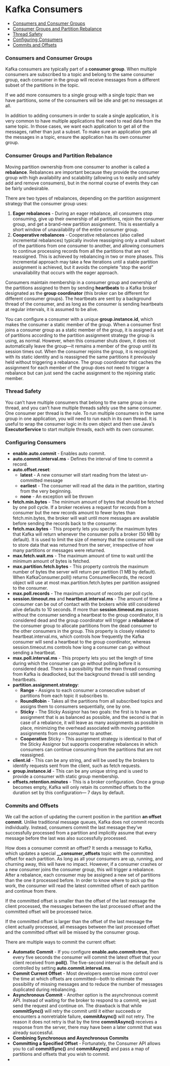 # Kafka Consumers
* [Consumers and Consumer Groups](#consumers-and-consumer-groups)
* [Consumer Groups and Partition Rebalance](#consumer-groups-and-partition-rebalance)
* [Thread Safety](#thread-safety)
* [Configuring Consumers](#configuring-consumers)
* [Commits and Offsets](#commits-and-offsets)

### Consumers and Consumer Groups
Kafka consumers are typically part of a **consumer group**. When multiple consumers are subscribed to a topic and belong to the same consumer group, each consumer in the group will receive messages from a different subset of the partitions in the topic.

If we add more consumers to a single group with a single topic than we have partitions, some of the consumers will be idle and get no messages at all.

In addition to adding consumers in order to scale a single application, it is very common to have multiple applications that need to read data from the same topic. In those cases, we want each application to get all of the messages, rather than just a subset. To make sure an application gets all the messages in a topic, ensure the application has its own consumer group.

### Consumer Groups and Partition Rebalance
Moving partition ownership from one consumer to another is called a **rebalance**. Rebalances are important because they provide the consumer group with high availability and scalability (allowing us to easily and safely add and remove consumers), but in the normal course of events they can be fairly undesirable.

There are two types of rebalances, depending on the partition assignment strategy that the consumer group uses:
1) **Eager rebalances** - During an eager rebalance, all consumers stop consuming, give up their ownership of all partitions, rejoin the consumer group, and get a brand-new partition assignment. This is essentially a short window of unavailability of the entire consumer group.
2) **Cooperative rebalances** - Cooperative rebalances (also called incremental rebalances) typically involve reassigning only a small subset of the partitions from one consumer to another, and allowing consumers to continue processing records from all the partitions that are not reassigned. This is achieved by rebalancing in two or more phases. This incremental approach may take a few iterations until a stable partition assignment is achieved, but it avoids the complete “stop the world” unavailability that occurs with the eager approach.

Consumers maintain membership in a consumer group and ownership of the partitions assigned to them by sending **heartbeats** to a Kafka broker designated as the **group coordinator** (this broker can be different for different consumer groups). The heartbeats are sent by a background thread of the consumer, and as long as the consumer is sending heartbeats at regular intervals, it is assumed to be alive.

You can configure a consumer with a unique **group.instance.id**, which makes the consumer a static member of the group. When a consumer first joins a consumer group as a static member of the group, it is assigned a set of partitions according to the partition assignment strategy the group is using, as normal. However, when this consumer shuts down, it does not automatically leave the group—it remains a member of the group until its session times out. When the consumer rejoins the group, it is recognized with its static identity and is reassigned the same partitions it previously held without triggering a rebalance. The group coordinator that caches the assignment for each member of the group does not need to trigger a rebalance but can just send the cache assignment to the rejoining static member.

### Thread Safety
You can’t have multiple consumers that belong to the same group in one thread, and you can’t have multiple threads safely use the same consumer. One consumer per thread is the rule. To run multiple consumers in the same group in one application, you will need to run each in its own thread. It is useful to wrap the consumer logic in its own object and then use Java’s **ExecutorService** to start multiple threads, each with its own consumer.

### Configuring Consumers
* **enable.auto.commit** - Enables auto commit.
* **auto.commit.interval.ms** - Defines the interval of time to commit a record.
* **auto.offset.reset**:
  - **latest** - A new consumer will start reading from the latest un-committed message
  - **earliest** - The consumer will read all the data in the partition, starting from the very beginning.
  - **none** - An exception will be thrown
* **fetch.min.bytes** - The minimum amount of bytes that should be fetched by one poll cycle. If a broker receives a request for records from a consumer but the new records amount to fewer bytes than fetch.min.bytes, the broker will wait until more messages are available before sending the records back to the consumer.
* **fetch.max.bytes** - This property lets you specify the maximum bytes that Kafka will return whenever the consumer polls a broker (50 MB by default). It is used to limit the size of memory that the consumer will use to store data that was returned from the server, irrespective of how many partitions or messages were returned.
* **max.fetch.wait.ms** - The maximum amount of time to wait until the minimum amount of bytes is fetched.
* **max.partition.fetch.bytes** - This property controls the maximum number of bytes the server will return per partition (1 MB by default). When KafkaConsumer.poll() returns ConsumerRecords, the record object will use at most max.partition.fetch.bytes per partition assigned to the consumer.
* **max.poll.records** - The maximum amount of records per poll cycle.
* **session.timeout.ms** and **heartbeat.interval.ms** - The amount of time a consumer can be out of contact with the brokers while still considered alive defaults to 10 seconds. If more than **session.timeout.ms** passes without the consumer sending a heartbeat to the group coordinator, it is considered dead and the group coordinator will trigger a **rebalance** of the consumer group to allocate partitions from the dead consumer to the other consumers in the group. This property is closely related to heartbeat.interval.ms, which controls how frequently the Kafka consumer will send a heartbeat to the group coordinator, whereas session.timeout.ms controls how long a consumer can go without sending a heartbeat.
* **max.poll.interval.ms** - This property lets you set the length of time during which the consumer can go without polling before it is considered dead. There is a possibility that the main thread consuming from Kafka is deadlocked, but the background thread is still sending heartbeats.
* **partition.assignment.strategy**:
  - **Range** - Assigns to each consumer a consecutive subset of partitions from each topic it subscribes to.
  - **RoundRobin** - Takes all the partitions from all subscribed topics and assigns them to consumers sequentially, one by one.
  - **Sticky** - The Sticky Assignor has two goals: the first is to have an assignment that is as balanced as possible, and the second is that in case of a rebalance, it will leave as many assignments as possible in place, minimizing the overhead associated with moving partition assignments from one consumer to another.
  - **Cooperative** Sticky - This assignment strategy is identical to that of the Sticky Assignor but supports cooperative rebalances in which consumers can continue consuming from the partitions that are not reassigned.
* **client.id** - This can be any string, and will be used by the brokers to identify requests sent from the client, such as fetch requests.
* **group.instance.id** - This can be any unique string and is used to provide a consumer with static group membership.
* **offsets.retention.minutes** - This is a broker configuration. Once a group becomes empty, Kafka will only retain its committed offsets to the duration set by this configuration— 7 days by default.

### Commits and Offsets
We call the action of updating the current position in the partition **an offset commit**. Unlike traditional message queues, Kafka does not commit records individually. Instead, consumers commit the last message they’ve successfully processed from a partition and implicitly assume that every message before the last was also successfully processed.

How does a consumer commit an offset? It sends a message to Kafka, which updates a special **__consumer_offsets** topic with the committed offset for each partition. As long as all your consumers are up, running, and churning away, this will have no impact. However, if a consumer crashes or a new consumer joins the consumer group, this will trigger a rebalance. After a rebalance, each consumer may be assigned a new set of partitions than the one it processed before. In order to know where to pick up the work, the consumer will read the latest committed offset of each partition and continue from there.

If the committed offset is smaller than the offset of the last message the client processed, the messages between the last processed offset and the committed offset will be processed twice.

If the committed offset is larger than the offset of the last message the client actually processed, all messages between the last processed offset and the committed offset will be missed by the consumer group.

There are multiple ways to commit the current offset:
* **Automatic Commit** - If you configure **enable.auto.commit=true**, then every five seconds the consumer will commit the latest offset that your client received from **poll()**. The five-second interval is the default and is controlled by setting **auto.commit.interval.ms**.
* **Commit Current Offset** - Most developers exercise more control over the time at which offsets are committed—both to eliminate the possibility of missing messages and to reduce the number of messages duplicated during rebalancing.
* **Asynchronous Commit** - Another option is the asynchronous commit API. Instead of waiting for the broker to respond to a commit, we just send the request and continue on. The drawback is that while **commitSync()** will retry the commit until it either succeeds or encounters a nonretriable failure, **commitAsync()** will not retry. The reason it does not retry is that by the time **commitAsync()** receives a response from the server, there may have been a later commit that was already successful.
* **Combining Synchronous and Asynchronous Commits**
* **Committing a Specified Offset** - Fortunately, the Consumer API allows you to call **commitSync()** and **commitAsync()** and pass a map of partitions and offsets that you wish to commit.
* 